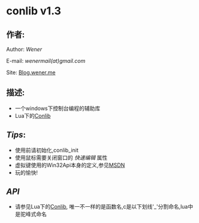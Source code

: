 conlib v1.3
===========

## 作者:
Author: *Wener*

E-mail: *wenermail(at)gmail.com*

Site: [Blog.wener.me](http://blog.wener.me)

## 描述:
* 一个windows下控制台编程的辅助库
* Lua下的[Conlib](https://github.com/WenerLove/conlib_lua)

## *Tips*:
* 使用前请初始化,conlib_init
* 使用鼠标需要关闭窗口的 _快速编辑_ 属性
* 虚拟键使用的Win32Api本身的定义,参见[MSDN](http://msdn.microsoft.com/en-us/library/windows/desktop/dd375731(v=vs.85).aspx)
* 玩的愉快!

## *API*
* 请参见Lua下的[Conlib](https://github.com/WenerLove/conlib_lua),
	唯一不一样的是函数名,c是以下划线'_'分割命名,lua中是驼峰式命名

